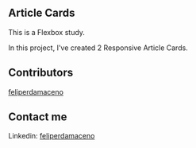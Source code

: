 ## Article Cards

This is a Flexbox study.

In this project, I've created 2 Responsive Article Cards.

## Contributors

[feliperdamaceno](https://github.com/feliperdamaceno/)

## Contact me

Linkedin: [feliperdamaceno](https://www.linkedin.com/in/feliperdamaceno/)
